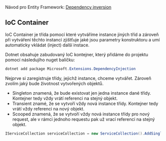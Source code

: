 Návod pro Entity Framework: [Dependency inversion]([https://learn.microsoft.com/en-us/ef/core/get-started/overview/first-app?tabs=netcore-cli](https://learn.microsoft.com/en-us/dotnet/architecture/modern-web-apps-azure/architectural-principles#dependency-inversion))

## IoC Container

IoC Container je třída pomocí které vytváříme instance jiných tříd a zároveň při vytváření těchto instancí zjištťuje jaké jsou parametry konstruktoru a umí automaticky vkládat (inject) další instace.

Dotnet obsahuje zabudovaný IoC kontejner, který přidáme do projektu pomocí následujího nuget balíčku:

```powershell
dotnet add package Microsoft.Extensions.DependencyInjection
```

Nejprve si zaregistruje třídy, jejichž instance, chceme vytvářet. Zároveň zvolím jaký bude životnost vytvořených objektů. 

- Singleton znamená, že bude existovat jen jedna instance dané třídy. Kontejner tedy vždy vrátí referenci na stejný objekt.
- Transient znamé, že se vytvoří vždy nová instance třídy. Kontejner tedy vrátí vždy referenci na nový objekt.
- Scooped znamená, že se vytvoří vždy nová instance třídy pro nový request, ale v rámci jednoho requestu pak už vrací referenci na stejný objekt.

  
 ```csharp
IServiceCollection serviceCollection = new ServiceCollection().AddSingleton<DatabaseService>();
```
